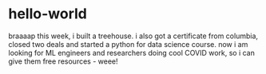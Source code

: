 # hello-world
braaaap
this week, i built a treehouse. i also got a certificate from columbia, closed two deals and started a python for data science course. now i am looking for ML engineers and researchers doing cool COVID work, so i can give them free resources - weee!
